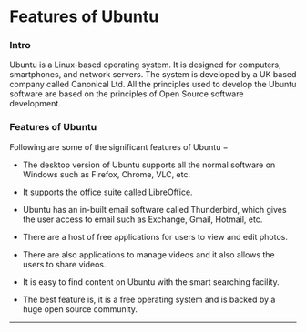 # Features of Ubuntu

### Intro
Ubuntu is a Linux-based operating system. It is designed for computers, smartphones, and network servers. The system is developed by a UK based company 
called Canonical Ltd. All the principles used to develop the Ubuntu software are based on the principles of Open Source software development.

### Features of Ubuntu

Following are some of the significant features of Ubuntu −

* The desktop version of Ubuntu supports all the normal software on Windows such as Firefox, Chrome, VLC, etc.

* It supports the office suite called LibreOffice.

* Ubuntu has an in-built email software called Thunderbird, which gives the user access to email such as Exchange, Gmail, Hotmail, etc.

* There are a host of free applications for users to view and edit photos.

* There are also applications to manage videos and it also allows the users to share videos.

* It is easy to find content on Ubuntu with the smart searching facility.

* The best feature is, it is a free operating system and is backed by a huge open source community.

<hr>
